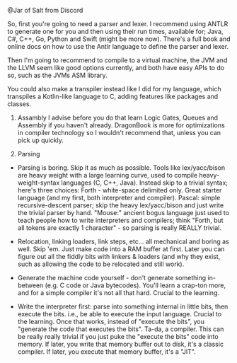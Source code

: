 @Jar of Salt from Discord

So, first you're going to need a parser and lexer. I recommend using ANTLR to generate one for you and then using their run times, available for; Java, C#, C++, Go, Python and Swift (might be more now). There's a full book and online docs on how to use the Antlr language to define the parser and lexer.

Then I'm going to recommend to compile to a virtual machine, the JVM and the LLVM seem like good options currently, and both have easy APIs to do so, such as the JVMs ASM library.

You could also make a transpiler instead like I did for my language, which transpiles a Kotlin-like language to C, adding features like packages and classes.


1. Assambly
I advise before you do that learn Logic Gates, Queues and Assembly if you haven't already. DragonBook is more for optimizations in compiler technology so I wouldn't recommend that, unless you can pick up quickly.

2. Parsing
- Parsing is boring.  Skip it as much as possible.  Tools like lex/yacc/bison are heavy weight with a large learning curve, used to compile heavy-weight-syntax languages (C, C++, Java).  Instead skip to a trivial syntax; here's three choices: Forth - white-space delimited only.  Great starter language (and my first, both interpreter and compiler).  Pascal: simple recursive-descent parser; skip the heavy lex/yacc/bison and just write the trivial parser by hand.  "Mouse:" ancient bogus language just used to teach people how to write interpreters and compilers; think "Forth, but all tokens are exactly 1 character" - so parsing is really REALLY trivial.

- Relocation, linking loaders, link steps, etc... all mechanical and boring as well.  Skip 'em.  Just make code into a RAM buffer at first.  Later you can figure out all the fiddly bits with linkers & loaders (and why they exist, such as allowing the code to be relocated and still work).

- Generate the machine code yourself - don't generate something in-between (e.g. C code or Java bytecodes).  You'll learn a crap-ton more, and for a simple compiler it's not all that hard.  Crucial to the learning.

- Write the interpreter first: parse into something internal in little bits, then execute the bits.  i.e., be able to execute the input language. Crucial to the learning. Once that works, instead of "execute the bits", you "generate the code that executes the bits".  Ta-da, a compiler.  This can be really really trivial if you just puke the "execute the bits" code into memory.  If later, you write that memory buffer out to disk, it's a classic compiler.  If later, you execute that memory buffer, it's a "JIT".
